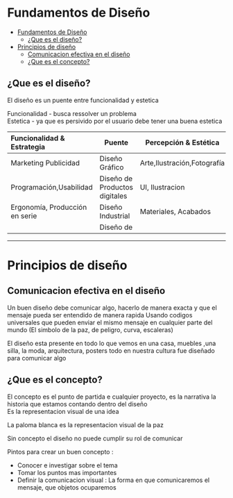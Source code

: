 # Fundamentos de Diseño


- [Fundamentos de Diseño](#fundamentos-de-dise%c3%b1o)
  - [¿Que es el diseño?](#%c2%bfque-es-el-dise%c3%b1o)
- [Principios de diseño](#principios-de-dise%c3%b1o)
  - [Comunicacion efectiva en el diseño](#comunicacion-efectiva-en-el-dise%c3%b1o)
  - [¿Que es el concepto?](#%c2%bfque-es-el-concepto)



## ¿Que es el diseño?

El diseño es un puente entre funcionalidad y estetica  

Funcionalidad - busca ressolver un problema  
Estetica - ya que es persivido por el usuario debe tener una buena estetica

 | Funcionalidad & Estrategia      | Puente                        | Percepción & Estética        |
 | :----------------------------- | ----------------------------- | --------------------------- |
 | Marketing Publicidad           | Diseño Gráfico                | Arte,Ilustración,Fotografía |
 | Programación,Usabilidad        | Diseño de Productos digitales | UI,   Ilustracion           |
 | Ergonomía, Producción en serie | Diseño Industrial             | Materiales,  Acabados       |
 |                                | Diseño de                     |                             |


- - -

# Principios de diseño

## Comunicacion efectiva en el diseño

Un buen diseño debe comunicar algo, hacerlo de manera exacta y que el mensaje pueda ser entendido de manera rapida
Usando codigos universales que pueden enviar  el mismo mensaje en cualquier parte del mundo (El simbolo de la paz, de peligro, curva, escaleras)

El diseño esta presente en todo lo que vemos  en una casa, muebles ,una silla, la moda, arquitectura, posters todo en nuestra cultura fue diseñado para comunicar algo


## ¿Que es el concepto?

El concepto es el punto de partida e cualquier proyecto, es la narrativa la historia que estamos contando dentro del diseño  
Es la representacion visual de una idea

La paloma blanca es la representacion visual de la paz

Sin concepto el diseño no puede cumplir su rol de comunicar

Pintos para crear un buen concepto : 
- Conocer e investigar sobre el tema
- Tomar los puntos mas importantes
- Definir la comunicacion visual : La forma en que comunicaremos el mensaje, que objetos ocuparemos



